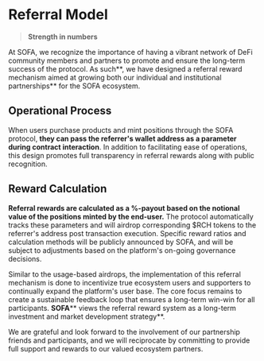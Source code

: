 # Referral Model

> **Strength in numbers**

At SOFA, we recognize the importance of having a vibrant network of DeFi community members and partners to promote and ensure the long-term success of the protocol.  As such**, we have designed a referral reward mechanism aimed at growing both our individual and institutional partnerships** for the SOFA ecosystem.

## Operational Process

When users purchase products and mint positions through the SOFA protocol, **they can pass the referrer's wallet address as a parameter during contract interaction**.  In addition to facilitating ease of operations, this design promotes full transparency in referral rewards along with public recognition.

## Reward Calculation

**Referral rewards are calculated as a %-payout  based on the notional value of the positions minted by the end-user.**  The protocol automatically tracks these parameters and will airdrop corresponding $RCH tokens to the referrer's address post transaction execution.  Specific reward ratios and calculation methods will be publicly announced by SOFA, and will be subject to adjustments based on the platform's on-going governance decisions.

Similar to the usage-based airdrops, the implementation of this referral mechanism is done to incentivize true ecosystem users and supporters to continually expand the platform's user base.  The core focus remains to create a sustainable feedback loop that ensures a long-term win-win for all participants.  **SOFA**** views the referral reward system as a long-term investment and market development strategy**.

We are grateful and look forward to the involvement of our partnership friends and participants, and we will reciprocate by committing to provide full support and rewards to our valued ecosystem partners.

